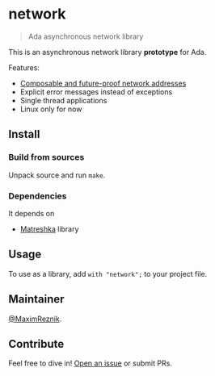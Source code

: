 # network

> Ada asynchronous network library

This is an asynchronous network library **prototype** for Ada. 

Features:

 * [Composable and future-proof network addresses](https://github.com/multiformats/multiaddr)
 * Explicit error messages instead of exceptions
 * Single thread applications
 * Linux only for now

## Install

### Build from sources

Unpack source and run `make`.

### Dependencies

It depends on
 * [Matreshka](https://forge.ada-ru.org/matreshka) library

## Usage

To use as a library, add `with "network";` to your project file.


## Maintainer

[@MaximReznik](https://github.com/reznikmm).

## Contribute

Feel free to dive in!
[Open an issue](https://github.com/reznikmm/netword/issues/new)
or submit PRs.
